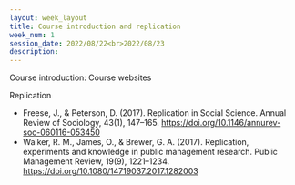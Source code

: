 ```yaml
---
layout: week_layout
title: Course introduction and replication
week_num: 1
session_date: 2022/08/22<br>2022/08/23
description:
---
```


Course introduction: Course websites

Replication

  - Freese, J., & Peterson, D. (2017). Replication in Social Science. Annual Review of Sociology, 43(1), 147–165. https://doi.org/10.1146/annurev-soc-060116-053450
  - Walker, R. M., James, O., & Brewer, G. A. (2017). Replication, experiments and knowledge in public management research. Public Management Review, 19(9), 1221–1234. https://doi.org/10.1080/14719037.2017.1282003
